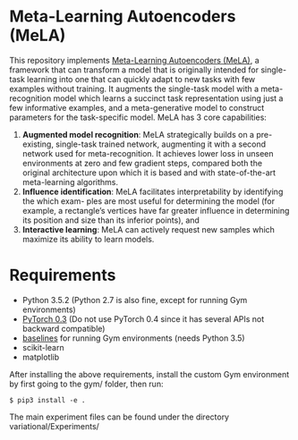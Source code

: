 # Meta-Learning Autoencoders (MeLA)

This repository implements [Meta-Learning Autoencoders (MeLA)](https://arxiv.org/abs/1807.09912), a framework that can transform a model that is originally intended for single-task learning into one that can quickly adapt to new tasks with few examples without training. It augments  the single-task model with a meta-recognition model which learns a succinct task representation using just a few informative examples, and a meta-generative model to construct parameters for the task-specific model. MeLA has 3 core capabilities:

1. **Augmented model recognition**: MeLA strategically builds on a pre-existing, single-task trained network, augmenting it with a second network used for meta-recognition. It achieves lower loss in unseen environments at zero and few gradient steps, compared both the original architecture upon which it is based and with state-of-the-art meta-learning algorithms.
2. **Influence identification**: MeLA facilitates interpretability by identifying the which exam- ples are most useful for determining the model (for example, a rectangle’s vertices have far greater influence in determining its position and size than its inferior points), and
3. **Interactive learning**: MeLA can actively request new samples which maximize its ability to learn models.



# Requirements

- Python 3.5.2 (Python 2.7 is also fine, except for running Gym environments)
- [PyTorch 0.3](http://pytorch.org/previous-versions/) (Do not use PyTorch 0.4 since it has several APIs not backward compatible)
- [baselines](https://github.com/openai/baselines) for running Gym environments (needs Python 3.5)
- scikit-learn
- matplotlib

After installing the above requirements, install the custom Gym environment by first going to the gym/ folder, then run:

	$ pip3 install -e .
The main experiment files can be found under the directory variational/Experiments/
